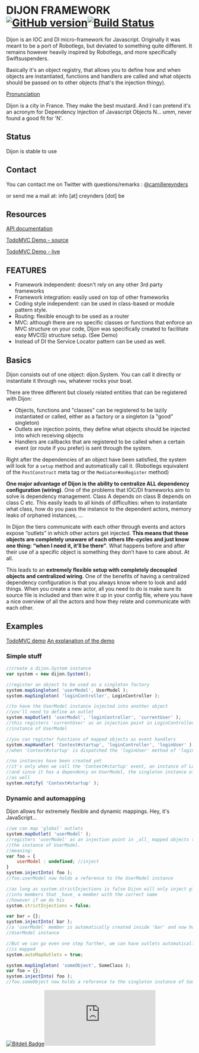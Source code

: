 # DIJON FRAMEWORK [![GitHub version](https://badge.fury.io/gh/creynders%2Fdijon.png)](http://badge.fury.io/gh/creynders%2Fdijon)[![Build Status](https://secure.travis-ci.org/creynders/dijon.png?branch=master)](http://travis-ci.org/creynders/dijon)

Dijon is an IOC and DI micro-framework for Javascript. Originally it was meant to be a port of Robotlegs,
but deviated to something quite different. It remains however heavily inspired by Robotlegs, and more specifically
Swiftsuspenders.

Basically it's an object registry, that allows you to define how and when objects are instantiated, functions and handlers
are called and what objects should be passed on to other objects (that's the injection thingy).

[Pronunciation](http://www.audioenglish.net/dictionary/dijon.htm)

Dijon is a city in France. They make the best mustard. And I can pretend it's an acronym for
Dependency Injection of Javascript Objects N... umm, never found a good fit for 'N'.

## Status

Dijon is stable to use


## Contact

You can contact me on Twitter with questions/remarks : [@camillereynders](http://twitter.com/camillereynders)

or send me a mail at:
info [at] creynders [dot] be


## Resources

[API documentation](http://creynders.github.com/dijon/docs)

[TodoMVC Demo - source](https://github.com/addyosmani/todomvc/tree/gh-pages/labs/architecture-examples/dijon)

[TodoMVC Demo - live](http://creynders.github.com/todomvc/architecture-examples/dijon/)


## FEATURES

* Framework independent: doesn't rely on any other 3rd party frameworks
* Framework integration: easily used on top of other frameworks
* Coding style independent: can be used in class-based or module pattern style.
* Routing: flexible enough to be used as a router
* MVC: although there are no specific classes or functions that enforce an MVC structure on your code,
Dijon was specifically created to facilitate easy MVC(S) structure setup.
(See Demo)
* Instead of DI the Service Locator pattern can be used as well.


## Basics

Dijon consists out of one object: dijon.System. You can call it directly or instantiate it through <code>new</code>,
whatever rocks your boat.

There are three different but closely related entities that can be registered with Dijon:

* Objects, functions and "classes" can be registered to be lazily instantiated or called, either as a factory
or a singleton (a "good" singleton)
* Outlets are injection points, they define what objects should be injected into which receiving objects
* Handlers are callbacks that are registered to be called when a certain event (or route if you prefer) is
sent through the system.

Right after the dependencies of an object have been satisfied, the system will look for a ```setup``` method and automatically call it.
(Robotlegs equivalent of the ```PostConstruct``` meta tag or the ```Mediator#onRegister``` method)

__One major advantage of Dijon is the ability to centralize ALL dependency configuration (wiring)__. One of the problems that IOC/DI frameworks aim to solve is dependency management. Class A depends on class B depends on class C etc. This easily leads to all kinds of difficulties: when to instantiate what class, how do you pass the instance to the dependent actors, memory leaks of orphaned instances, …

In Dijon the tiers communicate with each other through events and actors expose “outlets” in which other actors get injected. __This means that these objects are completely unaware of each others life-cycles and just know one thing: “when I need it, it’ll be there”__. What happens before and after their use of a specific object is something they don’t have to care about. At all.

This leads to an __extremely flexible setup with completely decoupled objects and centralized wiring__. One of the benefits of having a centralized dependency configuration is that you always know where to look and add things. When you create a new actor, all you need to do is make sure its source file is included and then wire it up in your config file, where you have a nice overview of all the actors and how they relate and communicate with each other.

## Examples

[TodoMVC demo](https://github.com/addyosmani/todomvc/tree/master/labs/architecture-examples/dijon)
[An explanation of the demo](http://creynders.wordpress.com/2012/04/28/dijonjs-demo-included-in-todomvc-labs-section/)

### Simple stuff

```javascript
//create a dijon.System instance
var system = new dijon.System();

//register an object to be used as a singleton factory
system.mapSingleton( 'userModel', UserModel );
system.mapSingleton( 'loginController', LoginController );

//to have the UserModel instance injected into another object
//you'll need to define an outlet
system.mapOutlet( 'userModel', 'loginController', 'currentUser' );
//this registers 'currentUser' as an injection point in LoginController instances to be satisfied with the
//instance of UserModel

//you can register functions of mapped objects as event handlers
system.mapHandler( 'Context#startup', 'loginController', 'loginUser' );
//when 'Context#startup' is dispatched the 'loginUser' method of 'loginController' will be called

//no instances have been created yet
//it's only when we call the 'Context#startup' event, an instance of LoginController will be created
//and since it has a dependency on UserModel, the singleton instance of UserModel will be created
//as well
system.notify( 'Context#startup' );
```

### Dynamic and automapping

Dijon allows for extremely flexible and dynamic mappings. Hey, it's JavaScript...

```javascript
//we can map 'global' outlets
system.mapOutlet( 'userModel' );
//registers 'userModel' as an injection point in _all_ mapped objects to be satisfied with
//the instance of UserModel.
//meaning:
var foo = {
	userModel : undefined; //inject
}
system.injectInto( foo );
//foo.userModel now holds a reference to the UserModel instance

//as long as system.strictInjections is false Dijon will only inject globally mapped objects
//into members that _have_ a member with the correct name
//however if we do his
system.strictInjections = false;

var bar = {};
system.injectInto( bar );
//a 'userModel' member is automatically created inside 'bar' and now holds a reference to the
//UserModel instance

//But we can go even one step further, we can have outlets automatically mapped when an object
//is mapped
system.autoMapOutlets = true;

system.mapSingleton( 'someObject', SomeClass );
var foo = {};
system.injectInto( foo );
//foo.someObject now holds a reference to the singleton instance of SomeClass
```


[![Bitdeli Badge](https://d2weczhvl823v0.cloudfront.net/creynders/dijon/trend.png)](https://bitdeli.com/free "Bitdeli Badge")[![Analytics](https://ga-beacon.appspot.com/UA-12080113-4/dijon/README.md)](https://github.com/igrigorik/ga-beacon)

